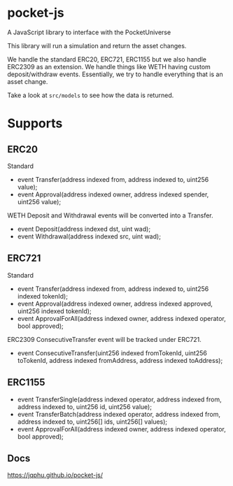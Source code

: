 # pocket-js

A JavaScript library to interface with the PocketUniverse

This library will run a simulation and return the asset changes.

We handle the standard ERC20, ERC721, ERC1155 but we also handle ERC2309 as an extension. We handle things like WETH having custom deposit/withdraw events. Essentially, we try to handle everything that is an asset change.

Take a look at `src/models` to see how the data is returned.

# Supports

## ERC20

Standard
* event Transfer(address indexed from, address indexed to, uint256 value);
* event Approval(address indexed owner, address indexed spender, uint256 value);

WETH Deposit and Withdrawal events will be converted into a Transfer.
* event Deposit(address indexed dst, uint wad);
* event Withdrawal(address indexed src, uint wad);

## ERC721

Standard
* event Transfer(address indexed from, address indexed to, uint256 indexed tokenId);
* event Approval(address indexed owner, address indexed approved, uint256 indexed tokenId);
* event ApprovalForAll(address indexed owner, address indexed operator, bool approved);

ERC2309
ConsecutiveTransfer event will be tracked under ERC721.
* event ConsecutiveTransfer(uint256 indexed fromTokenId, uint256 toTokenId, address indexed fromAddress, address indexed toAddress);

## ERC1155

* event TransferSingle(address indexed operator, address indexed from, address indexed to, uint256 id, uint256 value);
* event TransferBatch(address indexed operator, address indexed from, address indexed to, uint256[] ids, uint256[] values);
* event ApprovalForAll(address indexed owner, address indexed operator, bool approved);

## Docs

https://jqphu.github.io/pocket-js/
